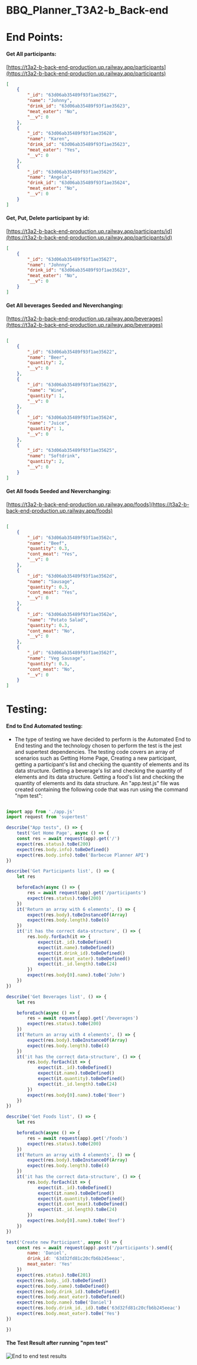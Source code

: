 # **BBQ_Planner_T3A2-b_Back-end**

# **End Points:**

#### **Get All participants:**
[https://t3a2-b-back-end-production.up.railway.app/participants](https://t3a2-b-back-end-production.up.railway.app/participants)

```JSON
[
    {
        "_id": "63d06ab35489f93f1ae35627",
        "name": "Johnny",
        "drink_id": "63d06ab35489f93f1ae35623",
        "meat_eater": "No",
        "__v": 0
    },
    {
        "_id": "63d06ab35489f93f1ae35628",
        "name": "Karen",
        "drink_id": "63d06ab35489f93f1ae35623",
        "meat_eater": "Yes",
        "__v": 0
    },
    {
        "_id": "63d06ab35489f93f1ae35629",
        "name": "Angela",
        "drink_id": "63d06ab35489f93f1ae35624",
        "meat_eater": "No",
        "__v": 0
    }
]

```

#### **Get, Put, Delete participant by id:**
[https://t3a2-b-back-end-production.up.railway.app/participants/id](https://t3a2-b-back-end-production.up.railway.app/participants/id)

```JSON
[
    {
        "_id": "63d06ab35489f93f1ae35627",
        "name": "Johnny",
        "drink_id": "63d06ab35489f93f1ae35623",
        "meat_eater": "No",
        "__v": 0
    }
]

```

#### **Get All beverages Seeded and Neverchanging:**
[https://t3a2-b-back-end-production.up.railway.app/beverages](https://t3a2-b-back-end-production.up.railway.app/beverages)

```JSON

[
    {
        "_id": "63d06ab35489f93f1ae35622",
        "name": "Beer",
        "quantity": 2,
        "__v": 0
    },
    {
        "_id": "63d06ab35489f93f1ae35623",
        "name": "Wine",
        "quantity": 1,
        "__v": 0
    },
    {
        "_id": "63d06ab35489f93f1ae35624",
        "name": "Juice",
        "quantity": 1,
        "__v": 0
    },
    {
        "_id": "63d06ab35489f93f1ae35625",
        "name": "Softdrink",
        "quantity": 2,
        "__v": 0
    }
]

```

#### **Get All foods Seeded and Neverchanging:**
[https://t3a2-b-back-end-production.up.railway.app/foods](https://t3a2-b-back-end-production.up.railway.app/foods)

```JSON

[
    {
        "_id": "63d06ab35489f93f1ae3562c",
        "name": "Beef",
        "quantity": 0.3,
        "cont_meat": "Yes",
        "__v": 0
    },
    {
        "_id": "63d06ab35489f93f1ae3562d",
        "name": "Sausage",
        "quantity": 0.3,
        "cont_meat": "Yes",
        "__v": 0
    },
    {
        "_id": "63d06ab35489f93f1ae3562e",
        "name": "Potato Salad",
        "quantity": 0.3,
        "cont_meat": "No",
        "__v": 0
    },
    {
        "_id": "63d06ab35489f93f1ae3562f",
        "name": "Veg Sausage",
        "quantity": 0.3,
        "cont_meat": "No",
        "__v": 0
    }
]

```

# **Testing:**

#### **End to End Automated testing:**

 - The type of testing we have decided to perform is the Automated End to End testing and the technology chosen to perform the test is the jest and supertest dependencies. The testing code covers an array of scenarios such as Getting Home Page, Creating a new participant, getting a participant's list and checking the quantity of elements and its data structure. Getting a beverage's list and checking the quantity of elements and its data structure. Getting a food's list and checking the quantity of elements and its data structure.
    An "app.test.js" file was created containing the following code that was run using the command "npm test":

```javascript

import app from './app.js'
import request from 'supertest'

describe("App tests", () => {
    test('Get Home Page', async () => {
    const res = await request(app).get('/')
    expect(res.status).toBe(200)
    expect(res.body.info).toBeDefined()
    expect(res.body.info).toBe('Barbecue Planner API')
})

describe('Get Participants list', () => {
    let res

    beforeEach(async () => {
        res = await request(app).get('/participants')
        expect(res.status).toBe(200)
    })
    it('Return an array with 6 elements', () => {
        expect(res.body).toBeInstanceOf(Array)
        expect(res.body.length).toBe(6)
    })
    it('it has the correct data-structure', () => {
        res.body.forEach(it => {
            expect(it._id).toBeDefined()
            expect(it.name).toBeDefined()
            expect(it.drink_id).toBeDefined()
            expect(it.meat_eater).toBeDefined()
            expect(it._id.length).toBe(24)
        })
        expect(res.body[0].name).toBe('John')
    })
})

describe('Get Beverages list', () => {
    let res

    beforeEach(async () => {
        res = await request(app).get('/beverages')
        expect(res.status).toBe(200)
    })
    it('Return an array with 4 elements', () => {
        expect(res.body).toBeInstanceOf(Array)
        expect(res.body.length).toBe(4)
    })
    it('it has the correct data-structure', () => {
        res.body.forEach(it => {
            expect(it._id).toBeDefined()
            expect(it.name).toBeDefined()
            expect(it.quantity).toBeDefined()
            expect(it._id.length).toBe(24)
        })
        expect(res.body[0].name).toBe('Beer')
    })
})

describe('Get Foods list', () => {
    let res

    beforeEach(async () => {
        res = await request(app).get('/foods')
        expect(res.status).toBe(200)
    })
    it('Return an array with 4 elements', () => {
        expect(res.body).toBeInstanceOf(Array)
        expect(res.body.length).toBe(4)
    })
    it('it has the correct data-structure', () => {
        res.body.forEach(it => {
            expect(it._id).toBeDefined()
            expect(it.name).toBeDefined()
            expect(it.quantity).toBeDefined()
            expect(it.cont_meat).toBeDefined()
            expect(it._id.length).toBe(24)
        })
        expect(res.body[0].name).toBe('Beef')
    })
})

test('Create new Participant', async () => {
    const res = await request(app).post('/participants').send({
        name: 'Daniel',
        drink_id: '63d32fd81c20cfb6b245eeac',
        meat_eater: 'Yes'
    })
    expect(res.status).toBe(201)
    expect(res.body._id).toBeDefined()
    expect(res.body.name).toBeDefined()
    expect(res.body.drink_id).toBeDefined()
    expect(res.body.meat_eater).toBeDefined()
    expect(res.body.name).toBe('Daniel')
    expect(res.body.drink_id._id).toBe('63d32fd81c20cfb6b245eeac')
    expect(res.body.meat_eater).toBe('Yes')
})

})

```

#### **The Test Result after running "npm test"**

![End to end test results](./images/testing.jpg)

